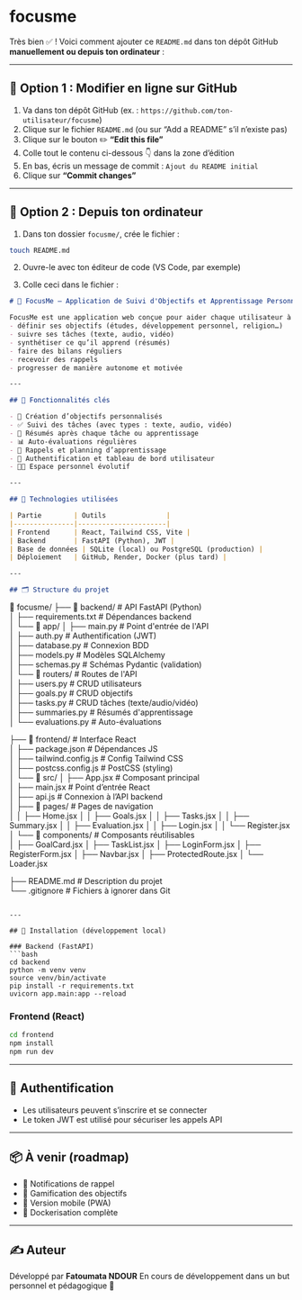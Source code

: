 # focusme
Très bien ✅ ! Voici comment ajouter ce `README.md` dans ton dépôt GitHub **manuellement ou depuis ton ordinateur** :

---

## 🧠 Option 1 : Modifier en ligne sur GitHub

1. Va dans ton dépôt GitHub (ex. : `https://github.com/ton-utilisateur/focusme`)
2. Clique sur le fichier `README.md` (ou sur “Add a README” s’il n’existe pas)
3. Clique sur le bouton ✏️ **“Edit this file”**
4. Colle tout le contenu ci-dessous 👇 dans la zone d’édition
5. En bas, écris un message de commit :
   `Ajout du README initial`
6. Clique sur **“Commit changes”**

---

## 🧠 Option 2 : Depuis ton ordinateur

1. Dans ton dossier `focusme/`, crée le fichier :

```bash
touch README.md
```

2. Ouvre-le avec ton éditeur de code (VS Code, par exemple)

3. Colle ceci dans le fichier :

```markdown
# 🎯 FocusMe – Application de Suivi d'Objectifs et Apprentissage Personnel

FocusMe est une application web conçue pour aider chaque utilisateur à :
- définir ses objectifs (études, développement personnel, religion…)
- suivre ses tâches (texte, audio, vidéo)
- synthétiser ce qu’il apprend (résumés)
- faire des bilans réguliers
- recevoir des rappels
- progresser de manière autonome et motivée

---

## 🧠 Fonctionnalités clés

- 📌 Création d’objectifs personnalisés
- ✅ Suivi des tâches (avec types : texte, audio, vidéo)
- 🧠 Résumés après chaque tâche ou apprentissage
- 📊 Auto-évaluations régulières
- 📅 Rappels et planning d’apprentissage
- 🔐 Authentification et tableau de bord utilisateur
- 🧑‍💻 Espace personnel évolutif

---

## 🧩 Technologies utilisées

| Partie        | Outils               |
|---------------|----------------------|
| Frontend      | React, Tailwind CSS, Vite |
| Backend       | FastAPI (Python), JWT |
| Base de données | SQLite (local) ou PostgreSQL (production) |
| Déploiement   | GitHub, Render, Docker (plus tard) |

---

## 🗂️ Structure du projet

```

📁 focusme/
├── 📁 backend/                     # API FastAPI (Python)  
│   ├── requirements.txt           # Dépendances backend  
│   └── 📁 app/
│       ├── main.py                # Point d'entrée de l'API  
│       ├── auth.py                # Authentification (JWT)  
│       ├── database.py            # Connexion BDD  
│       ├── models.py              # Modèles SQLAlchemy  
│       ├── schemas.py             # Schémas Pydantic (validation)  
│       └── 📁 routers/            # Routes de l'API  
│           ├── users.py           # CRUD utilisateurs  
│           ├── goals.py           # CRUD objectifs  
│           ├── tasks.py           # CRUD tâches (texte/audio/vidéo)  
│           ├── summaries.py       # Résumés d'apprentissage  
│           └── evaluations.py     # Auto-évaluations  

├── 📁 frontend/                   # Interface React  
│   ├── package.json              # Dépendances JS  
│   ├── tailwind.config.js       # Config Tailwind CSS  
│   ├── postcss.config.js        # PostCSS (styling)  
│   └── 📁 src/
│       ├── App.jsx               # Composant principal  
│       ├── main.jsx              # Point d’entrée React  
│       ├── api.js                # Connexion à l’API backend  
│       ├── 📁 pages/             # Pages de navigation  
│       │   ├── Home.jsx
│       │   ├── Goals.jsx
│       │   ├── Tasks.jsx
│       │   ├── Summary.jsx
│       │   ├── Evaluation.jsx
│       │   ├── Login.jsx
│       │   └── Register.jsx
│       └── 📁 components/        # Composants réutilisables  
│           ├── GoalCard.jsx
│           ├── TaskList.jsx
│           ├── LoginForm.jsx
│           ├── RegisterForm.jsx
│           ├── Navbar.jsx
│           ├── ProtectedRoute.jsx
│           └── Loader.jsx

├── README.md                    # Description du projet  
└── .gitignore                   # Fichiers à ignorer dans Git  


````

---

## 🚀 Installation (développement local)

### Backend (FastAPI)
```bash
cd backend
python -m venv venv
source venv/bin/activate
pip install -r requirements.txt
uvicorn app.main:app --reload
````

### Frontend (React)

```bash
cd frontend
npm install
npm run dev
```

---

## 🔐 Authentification

* Les utilisateurs peuvent s’inscrire et se connecter
* Le token JWT est utilisé pour sécuriser les appels API

---

## 📦 À venir (roadmap)

* 🔔 Notifications de rappel
* 🎯 Gamification des objectifs
* 📱 Version mobile (PWA)
* 🐳 Dockerisation complète

---

## ✍️ Auteur

Développé par **Fatoumata NDOUR**
En cours de développement dans un but personnel et pédagogique 🌱

````